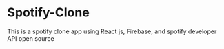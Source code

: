 # Spotify-Clone
This is a spotify clone app using React js, Firebase, and spotify developer API open source